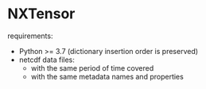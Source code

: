 # NXTensor

requirements:
- Python >= 3.7 (dictionary insertion order is preserved)
- netcdf data files:
    - with the same period of time covered
    - with the same metadata names and properties
